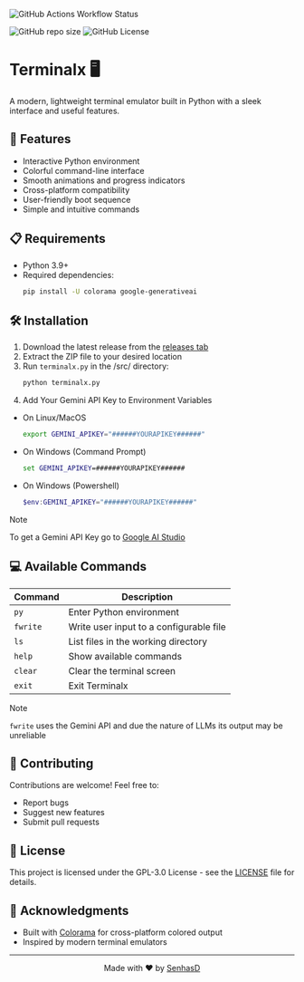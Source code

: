 ![GitHub Actions Workflow Status](https://img.shields.io/github/actions/workflow/status/1to5pc/py-terminal/python-app-lint.yml?style=for-the-badge&label=Code%20Linting)

![GitHub repo size](https://img.shields.io/github/repo-size/1to5pc/py-terminal?style=for-the-badge)
![GitHub License](https://img.shields.io/github/license/1to5pc/py-terminal?style=for-the-badge)

# Terminalx 🖥️ 

A modern, lightweight terminal emulator built in Python with a sleek interface and useful features.

## 🚀 Features

- Interactive Python environment
- Colorful command-line interface
- Smooth animations and progress indicators
- Cross-platform compatibility
- User-friendly boot sequence
- Simple and intuitive commands

## 📋 Requirements

- Python 3.9+
- Required dependencies:
  ```bash
  pip install -U colorama google-generativeai
  ```

## 🛠️ Installation

1. Download the latest release from the [releases tab](https://github.com/1to5pc/py-terminal/releases)
2. Extract the ZIP file to your desired location
3. Run `terminalx.py` in the /src/ directory:
   ```bash
   python terminalx.py
   ```
4. Add Your Gemini API Key to Environment Variables
- On Linux/MacOS
   ```bash
   export GEMINI_APIKEY="######YOURAPIKEY######"
   ```
- On Windows (Command Prompt)
   ```cmd
   set GEMINI_APIKEY=######YOURAPIKEY######
   ```
- On Windows (Powershell)
   ```powershell
   $env:GEMINI_APIKEY="######YOURAPIKEY######"
   ```
   
> [!note]
> To get a Gemini API Key go to [Google AI Studio](https://aistudio.google.com/app/apikey)
## 💻 Available Commands

| Command | Description |
|---------|-------------|
| `py`    | Enter Python environment |
| `fwrite`| Write user input to a configurable file |
| `ls`  | List files in the working directory |
| `help`  | Show available commands |
| `clear` | Clear the terminal screen |
| `exit`  | Exit Terminalx |

> [!note]
> `fwrite` uses the Gemini API and due the nature of LLMs its output may be unreliable

## 🤝 Contributing

Contributions are welcome! Feel free to:
- Report bugs
- Suggest new features
- Submit pull requests

## 📝 License

This project is licensed under the GPL-3.0 License - see the [LICENSE](LICENSE) file for details.

## 🙏 Acknowledgments

- Built with [Colorama](https://pypi.org/project/colorama/) for cross-platform colored output
- Inspired by modern terminal emulators

---

<p align="center">
  Made with ❤️ by <a href="https://github.com/senhas-rgb" target="_blank">SenhasD</a>
</p>

